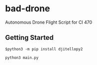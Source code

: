 # bad-drone
Autonomous Drone Flight Script for CI 470

## Getting Started
`$python3 -m pip install djitellopy2`

`python3 main.py`
